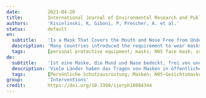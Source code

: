 ```yaml
---
date:          2021-04-20
title:         International Journal of Environmental Research and Public Health
authors:       'Kisielinski, K, Giboni, P, Prescher, A. et al.'
status:        default
en:
  subtitle:    'Is a Mask That Covers the Mouth and Nose Free from Undesirable Side Effects in Everyday Use and Free of Potential Hazards?'
  description: 'Many countries introduced the requirement to wear masks in public spaces for containing SARS-CoV-2 making it commonplace in 2020. Up until now, there has been no comprehensive investigation as to the adverse health effects masks can cause. The aim was to find, test, evaluate and compile scientifically proven related side effects of wearing masks. For a quantitative evaluation, 44 mostly experimental studies were referenced, and for a substantive evaluation, 65 publications were found. The literature revealed relevant adverse effects of masks in numerous disciplines. In this paper, we refer to the psychological and physical deterioration as well as multiple symptoms described because of their consistent, recurrent and uniform presentation from different disciplines as a Mask-Induced Exhaustion Syndrome (MIES). We objectified evaluation evidenced changes in respiratory physiology of mask wearers with significant correlation of O2 drop and fatigue (p < 0.05), a clustered co-occurrence of respiratory impairment and O2 drop (67%), N95 mask and CO2 rise (82%), N95 mask and O2 drop (72%), N95 mask and headache (60%), respiratory impairment and temperature rise (88%), but also temperature rise and moisture (100%) under the masks. Extended mask-wearing by the general population could lead to relevant effects and consequences in many medical fields.'
  tags:        [personal protective equipment; masks; N95 face mask; surgical mask; risk; adverse effects; long-term adverse effects; contraindications; health risk assessment; hypercapnia; hypoxia; headache; dyspnea; physical exertion; MIES syndrome]
de:
  subtitle:    'Ist eine Maske, die Mund und Nase bedeckt, frei von unerwünschten Nebenwirkungen im täglichen Gebrauch und frei von potenziellen Gefahren?'
  description: 'Viele Länder haben das Tragen von Masken in öffentlichen Räumen eingeführt, um SARS-CoV-2 einzudämmen, so dass dies im Jahr 2020 allgemein üblich sein wird. Bislang gab es keine umfassende Untersuchung über die gesundheitlichen Auswirkungen, die Masken verursachen können. Ziel war es, wissenschaftlich belegte Nebenwirkungen des Tragens von Masken zu finden, zu testen, zu bewerten und zusammenzustellen. Für eine quantitative Auswertung wurden 44 meist experimentelle Studien herangezogen, für eine inhaltliche Auswertung wurden 65 Publikationen gefunden. Die Literatur ergab relevante unerwünschte Wirkungen von Masken in zahlreichen Disziplinen. In dieser Arbeit bezeichnen wir die psychischen und physischen Beeinträchtigungen sowie die vielfältigen Symptome, die aufgrund ihres konsistenten, wiederkehrenden und einheitlichen Auftretens in verschiedenen Disziplinen beschrieben werden, als Maskeninduziertes Erschöpfungssyndrom (MIES). Die von uns durchgeführte objektive Bewertung ergab Veränderungen in der Atmungsphysiologie von Maskenträgern mit einer signifikanten Korrelation von O2-Abfall und Müdigkeit (p < 0,05), einem gehäuften gemeinsamen Auftreten von Beeinträchtigung der Atmung und O2-Abfall (67 %), N95-Maske und CO2-Anstieg (82 %), N95-Maske und O2-Abfall (72 %), N95-Maske und Kopfschmerzen (60 %), Beeinträchtigung der Atmung und Temperaturanstieg (88 %), aber auch Temperaturanstieg und Feuchtigkeit (100 %) unter den Masken. Erweitertes Maskentragen durch die Allgemeinbevölkerung könnte zu relevanten Auswirkungen und Folgen in vielen medizinischen Bereichen führen.' 
  tags:        [Persönliche Schutzausrüstung; Masken; N95-Gesichtsmaske; chirurgische Maske; Risiko; unerwünschte Wirkungen; langfristige unerwünschte Wirkungen; Kontraindikationen; Bewertung des Gesundheitsrisikos; Hyperkapnie; Hypoxie; Kopfschmerzen; Dyspnoe; körperliche Anstrengung; MIES-Syndrom]
group:         'Interventions'
credit:        https://doi.org/10.3390/ijerph18084344
---
```

